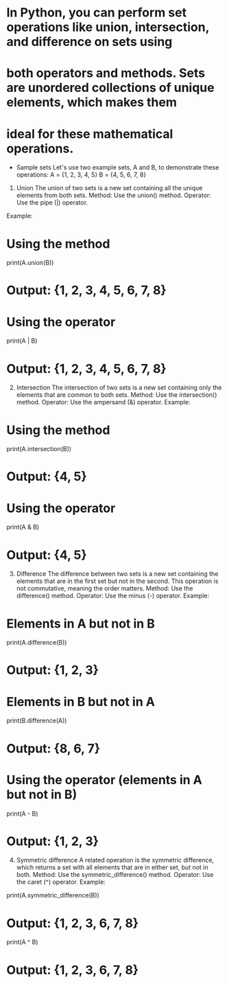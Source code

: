 # In Python, you can perform set operations like union, intersection, and difference on sets using 
# both operators and methods. Sets are unordered collections of unique elements, which makes them 
# ideal for these mathematical operations.

* Sample sets
Let's use two example sets, A and B, to demonstrate these operations:
A = {1, 2, 3, 4, 5}
B = {4, 5, 6, 7, 8}

1. Union
The union of two sets is a new set containing all the unique elements from both sets. 
Method: Use the union() method.
Operator: Use the pipe (|) operator. 

Example:
# Using the method
print(A.union(B))
# Output: {1, 2, 3, 4, 5, 6, 7, 8}

# Using the operator
print(A | B)
# Output: {1, 2, 3, 4, 5, 6, 7, 8}

2. Intersection
The intersection of two sets is a new set containing only the elements that are common to both sets. 
Method: Use the intersection() method.
Operator: Use the ampersand (&) operator. 
Example:
# Using the method
print(A.intersection(B))
# Output: {4, 5}

# Using the operator
print(A & B)
# Output: {4, 5}

3. Difference
The difference between two sets is a new set containing the elements that are in the first set but not in the second. This operation is not commutative, meaning the order matters. 
Method: Use the difference() method.
Operator: Use the minus (-) operator. 
Example:

# Elements in A but not in B
print(A.difference(B))
# Output: {1, 2, 3}

# Elements in B but not in A
print(B.difference(A))
# Output: {8, 6, 7}

# Using the operator (elements in A but not in B)
print(A - B)
# Output: {1, 2, 3}

4. Symmetric difference
A related operation is the symmetric difference, which returns a set with all elements that are in either set, but not in both. 
Method: Use the symmetric_difference() method.
Operator: Use the caret (^) operator. 
Example:

print(A.symmetric_difference(B))
# Output: {1, 2, 3, 6, 7, 8}

print(A ^ B)
# Output: {1, 2, 3, 6, 7, 8}



